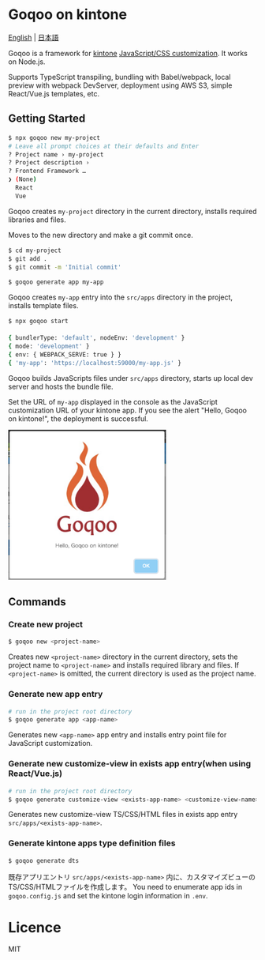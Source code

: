 # Goqoo on kintone

[English](/README.md) | [日本語](/README.ja.md)

Goqoo is a framework for [kintone](https://www.kintone.com/) [JavaScript/CSS customization](https://developer.kintone.io/hc/en-us/articles/212495178). It works on Node.js.

Supports TypeScript transpiling, bundling with Babel/webpack, local preview with webpack DevServer, deployment using AWS S3, simple React/Vue.js templates, etc.

## Getting Started

```sh
$ npx goqoo new my-project
# Leave all prompt choices at their defaults and Enter
? Project name › my-project
? Project description › 
? Frontend Framework … 
❯ (None)
  React
  Vue
```
Goqoo creates `my-project` directory in the current directory, installs required libraries and files.

Moves to the new directory and make a git commit once.
```sh
$ cd my-project
$ git add .
$ git commit -m 'Initial commit'
```

```sh
$ goqoo generate app my-app
```
Goqoo creates `my-app` entry into the `src/apps` directory in the project, installs template files.

```sh
$ npx goqoo start

{ bundlerType: 'default', nodeEnv: 'development' }
{ mode: 'development' }
{ env: { WEBPACK_SERVE: true } }
{ 'my-app': 'https://localhost:59000/my-app.js' }
```
Goqoo builds JavaScripts files under `src/apps` directory, starts up local dev server and hosts the bundle file.

Set the URL of `my-app` displayed in the console as the JavaScript customization URL of your kintone app.
If you see the alert "Hello, Goqoo on kintone!", the deployment is successful.

<img src="/img/hello-goqoo.png" width="320px"></img>

## Commands

### Create new project

```sh
$ goqoo new <project-name>
```
Creates new `<project-name>` directory in the current directory, sets the project name to `<project-name>` and installs required library and files. 
If `<project-name>` is omitted, the current directory is used as the project name.

### Generate new app entry

```sh
# run in the project root directory
$ goqoo generate app <app-name>
```
Generates new `<app-name>` app entry and installs entry point file for JavaScript customization.

### Generate new customize-view in exists app entry(when using React/Vue.js)

```sh
# run in the project root directory
$ goqoo generate customize-view <exists-app-name> <customize-view-name>
```
Generates new customize-view TS/CSS/HTML files in exists app entry `src/apps/<exists-app-name>`.

### Generate kintone apps type definition files

```sh
$ goqoo generate dts
```
既存アプリエントリ `src/apps/<exists-app-name>` 内に、カスタマイズビューのTS/CSS/HTMLファイルを作成します。
You need to enumerate app ids in `goqoo.config.js` and set the kintone login information in `.env`.

# Licence

MIT
